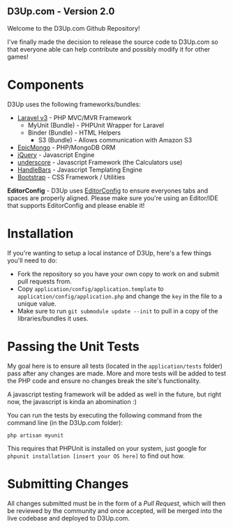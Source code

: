 D3Up.com - Version 2.0
---

Welcome to the D3Up.com Github Repository!

I've finally made the decision to release the source code to D3Up.com so that everyone able can help contribute and possibly modify it for other games!

Components
===

D3Up uses the following frameworks/bundles:

- [Laravel v3](http://laravel.com) - PHP MVC/MVR Framework
  - MyUnit (Bundle) - PHPUnit Wrapper for Laravel
  - Binder (Bundle) - HTML Helpers
	- S3 (Bundle) - Allows communication with Amazon S3
- [EpicMongo](http://github.com/aaroncox/epicmongo) - PHP/MongoDB ORM
- [jQuery](http://jquery.com) - Javascript Engine
- [underscore](http://underscorejs.org) - Javascript Framework (the Calculators use)
- [HandleBars](http://handlebarsjs.com) - Javascript Templating Engine
- [Bootstrap](twitter.github.com/bootstrap/base-css.html) - CSS Framework / Utilities

**EditorConfig** - D3Up uses [EditorConfig](http://editorconfig.org) to ensure everyones tabs and spaces are properly aligned. Please make sure you're using an Editor/IDE that supports EditorConfig and please enable it!

Installation
===

If you're wanting to setup a local instance of D3Up, here's a few things you'll need to do:

- Fork the repository so you have your own copy to work on and submit pull requests from.
- Copy `application/config/application.template` to `application/config/application.php` and change the `key` in the file to a unique value.
- Make sure to run `git submodule update --init` to pull in a copy of the libraries/bundles it uses.

Passing the Unit Tests
===

My goal here is to ensure all tests (located in the `application/tests` folder) pass after any changes are made. More and more tests will be added to test the PHP code and ensure no changes break the site's functionality.

A javascript testing framework will be added as well in the future, but right now, the javascript is kinda an abomination :)

You can run the tests by executing the following command from the command line (in the D3Up.com folder):

`php artisan myunit`

This requires that PHPUnit is installed on your system, just google for `phpunit installation [insert your OS here]` to find out how.

Submitting Changes
===

All changes submitted must be in the form of a *Pull Request*, which will then be reviewed by the community and once accepted, will be merged into the live codebase and deployed to D3Up.com.
